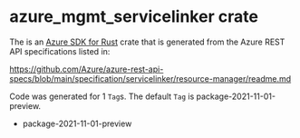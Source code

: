 # azure_mgmt_servicelinker crate

The is an [Azure SDK for Rust](https://github.com/Azure/azure-sdk-for-rust) crate that is generated from the Azure REST API specifications listed in:

https://github.com/Azure/azure-rest-api-specs/blob/main/specification/servicelinker/resource-manager/readme.md

Code was generated for 1 `Tag`s. The default `Tag` is package-2021-11-01-preview.


- package-2021-11-01-preview